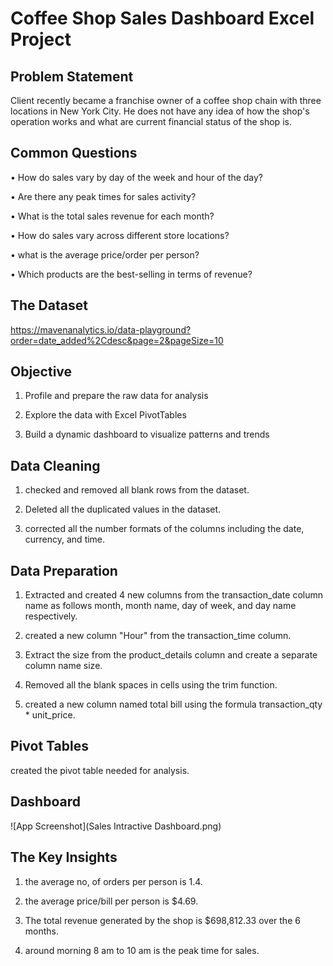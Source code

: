 
# Coffee Shop Sales Dashboard Excel Project


## Problem Statement

Client recently became a franchise owner of a coffee shop chain with three locations in New York City. He does not have any idea of how the shop's operation works and what are current financial status of the shop is.



## Common Questions

• How do sales vary by day of the week and hour of the day?

• Are there any peak times for sales activity?

• What is the total sales revenue for each month?

• How do sales vary across different store locations?

• what is the average price/order per person?

• Which products are the best-selling in terms of revenue?


## The Dataset

https://mavenanalytics.io/data-playground?order=date_added%2Cdesc&page=2&pageSize=10




## Objective

1. Profile and prepare the raw data for analysis

2. Explore the data with Excel PivotTables

3. Build a dynamic dashboard to visualize patterns and trends



## Data Cleaning

1. checked and removed all blank rows from the dataset.

2. Deleted all the duplicated values in the dataset.

3. corrected all the number formats of the columns including the date, currency, and time.


## Data Preparation

1. Extracted and created 4 new columns from the transaction_date column name as follows month, month name, day of week, and day name respectively.

2. created a new column "Hour" from the transaction_time column.

3. Extract the size from the product_details column and create a separate column name size.

4. Removed all the blank spaces in cells using the trim function.

5. created a new column named total bill using the formula transaction_qty * unit_price.

## Pivot Tables

created the pivot table needed for analysis.

## Dashboard

![App Screenshot](Sales Intractive Dashboard.png)


## The Key Insights

1. the average no, of orders per person is 1.4.

2. the average price/bill per person is $4.69.

3. The total revenue generated by the shop is $698,812.33 over the 6 months.

4. around morning 8 am to 10 am is the peak time for sales.
